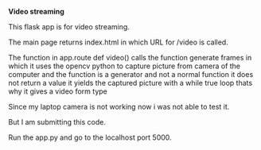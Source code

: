 **Video streaming** 

This flask app is for video streaming.

The main page returns index.html in which URL for /video is called.

The function in app.route def video() calls the function generate frames in which it uses the opencv python to capture picture from camera of the computer and the function is  a generator and not a normal function it does not return a value it yields the captured picture with a while true loop thats why it gives a video form type

Since my laptop camera is not working now i was not able to test it.

But I am submitting this code.

Run the app.py and go to the localhost port 5000.
